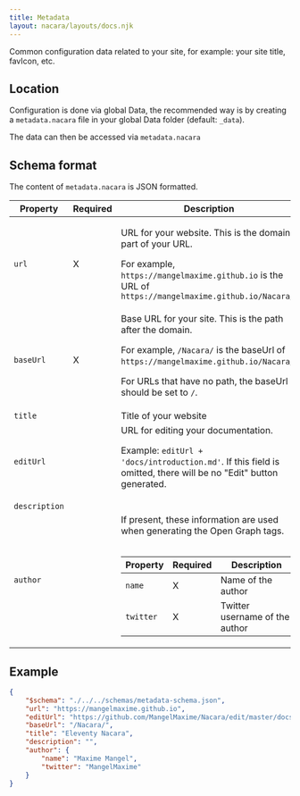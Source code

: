 ```yaml
---
title: Metadata
layout: nacara/layouts/docs.njk
---
```


Common configuration data related to your site, for example: your site title, favIcon, etc.

## Location

Configuration is done via global Data, the recommended way is by creating a `metadata.nacara` file in your global Data folder (default: `_data`).

The data can then be accessed via `metadata.nacara`

## Schema format

The content of `metadata.nacara` is JSON formatted.

<table class="table is-narrow is-bordered is-vcentered">
    <thead>
        <tr>
            <th class="label-cell">Property</th>
            <th class="label-cell">Required</th>
            <th class="label-cell">Description</th>
        </tr>
    </thead>
    <tbody>
        <tr>
            <td class="label-cell">
                <code>url</code>
            </td>
            <td class="label-cell">X</td>
            <td class="fullwidth-cell">

URL for your website. This is the domain part of your URL.

For example, `https://mangelmaxime.github.io` is the URL of `https://mangelmaxime.github.io/Nacara/`
            </td>
        </tr>
        <tr>
            <td class="label-cell">
                <code>baseUrl</code>
            </td>
            <td class="label-cell">X</td>
            <td class="fullwidth-cell">
Base URL for your site. This is the path after the domain.

For example, `/Nacara/` is the baseUrl of `https://mangelmaxime.github.io/Nacara/`.

For URLs that have no path, the baseUrl should be set to `/`.
            </td>
        </tr>
        <tr>
            <td class="label-cell">
                <code>title</code>
            </td>
            <td class="label-cell"></td>
            <td class="fullwidth-cell">
                Title of your website
            </td>
        </tr>
        <tr>
            <td class="label-cell">
                <code>editUrl</code>
            </td>
            <td class="label-cell"></td>
            <td class="fullwidth-cell">
URL for editing your documentation.

Example: `editUrl + 'docs/introduction.md'`. If this field is omitted, there will be no "Edit" button generated.
            </td>
        </tr>
        <tr>
            <td class="label-cell">
                <code>description</code>
            </td>
            <td class="label-cell"></td>
            <td class="fullwidth-cell">
            </td>
        </tr>
        <tr>
            <td class="label-cell">
                <code>author</code>
            </td>
            <td class="label-cell"></td>
            <td class="fullwidth-cell">If present, these information are used when generating the Open Graph tags.
    <br/><br/>
    <table class="table">
        <thead>
            <tr>
                <th class="label-cell">Property</th>
                <th class="label-cell">Required</th>
                <th class="label-cell">Description</th>
            </tr>
        <tbody>
            <tr>
                <td class="label-cell">
                    <code>name</code>
                </td>
                <td class="label-cell">X</td>
                <td class="fullwidth-cell">
    Name of the author
                </td>
            </tr>
            <tr>
                <td class="label-cell">
                    <code>twitter</code>
                </td>
                <td class="label-cell">X</td>
                <td class="fullwidth-cell">
    Twitter username of the author
                </td>
        </tbody>
    </table>
            </td>
        </tr>
    </tbody>
</table>

## Example

```json
{
    "$schema": "./../../schemas/metadata-schema.json",
    "url": "https://mangelmaxime.github.io",
    "editUrl": "https://github.com/MangelMaxime/Nacara/edit/master/docsrc",
    "baseUrl": "/Nacara/",
    "title": "Eleventy Nacara",
    "description": "",
    "author": {
        "name": "Maxime Mangel",
        "twitter": "MangelMaxime"
    }
}
```
